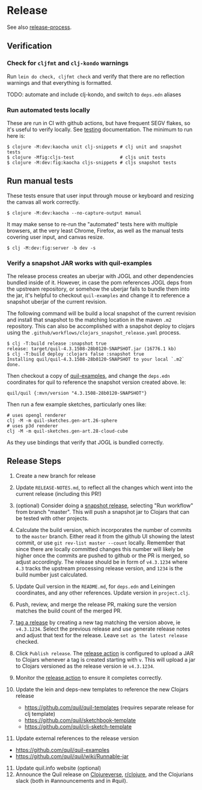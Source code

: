 # Release

See also [release-process](https://github.com/quil/quil/wiki/Dev-notes#release-process).

## Verification

### Check for `cljfmt` and `clj-kondo` warnings

Run `lein do check, cljfmt check` and verify that there are no reflection warnings and that everything is formatted.

TODO: automate and include clj-kondo, and switch to `deps.edn` aliases

### Run automated tests locally

These are run in CI with github actions, but have frequent SEGV flakes, so it's useful to verify locally. See [testing](docs/testing.md) documentation. The minimum to run here is:

```
$ clojure -M:dev:kaocha unit clj-snippets # clj unit and snapshot tests
$ clojure -Mfig:cljs-test                 # cljs unit tests
$ clojure -M:dev:fig:kaocha cljs-snippets # cljs snapshot tests
```

## Run manual tests

These tests ensure that user input through mouse or keyboard and resizing the canvas all work correctly.

```
$ clojure -M:dev:kaocha --no-capture-output manual
```

It may make sense to re-run the "automated" tests here with multiple browsers, at the very least Chrome, Firefox, as well as the manual tests covering user input, and canvas resize.

```
$ clj -M:dev:fig:server -b dev -s
```

### Verify a snapshot JAR works with quil-examples

The release process creates an uberjar with JOGL and other dependencies bundled inside of it. However, in case the pom references JOGL deps from the upstream repository, or somehow the uberjar fails to bundle them into the jar, it's helpful to checkout `quil-examples` and change it to reference a snapshot uberjar of the current revision.

The following command will be build a local snapshot of the current revision and install that snapshot to the matching location in the maven `.m2` repository. This can also be accomplished with a snapshot deploy to clojars using the `.github/workflows/clojars_snapshot_release.yaml` process.

```
$ clj -T:build release :snapshot true
release: target/quil-4.3.1508-28b0120-SNAPSHOT.jar (16776.1 kb)
$ clj -T:build deploy :clojars false :snapshot true
Installing quil/quil-4.3.1508-28b0120-SNAPSHOT to your local `.m2`
done.
```

Then checkout a copy of [quil-examples](https://github.com/quil/quil-examples), and change the `deps.edn` coordinates for quil to reference the snapshot version created above. Ie:

```
quil/quil {:mvn/version "4.3.1508-28b0120-SNAPSHOT"}
```

Then run a few example sketches, particularly ones like:

```
# uses opengl renderer
clj -M -m quil-sketches.gen-art.26-sphere
# uses p3d renderer
clj -M -m quil-sketches.gen-art.28-cloud-cube
```

As they use bindings that verify that JOGL is bundled correctly.

## Release Steps

1. Create a new branch for release
1. Update `RELEASE-NOTES.md`, to reflect all the changes which went into the current release (including this PR!)
2. (optional) Consider doing a [snapshot release](https://github.com/quil/quil/actions/workflows/clojars_snapshot_release.yaml), selecting "Run workflow" from branch "master". This will push a snapshot jar to Clojars that can be tested with other projects.
3. Calculate the build version, which incorporates the number of commits to the `master` branch. Either read it from the github UI showing the latest commit, or use `git rev-list master --count` locally. Remember that since there are locally committed changes this number will likely be higher once the commits are pushed to github or the PR is merged, so adjust accordingly. The release should be in form of `v4.3.1234` where `4.3` tracks the upstream processing release version, and `1234` is the build number just calculated.
4. Update Quil version in the `README.md`, for `deps.edn` and Leiningen coordinates, and any other references. Update version in `project.clj`.
5. Push, review, and merge the release PR, making sure the version matches the build count of the merged PR.
6. [tag a release](https://github.com/quil/quil/releases/new) by creating a new tag matching the version above, ie `v4.3.1234`. Select the previous release and use generate release notes and adjust that text for the release. Leave `set as the latest release` checked.
7. Click `Publish release`. The [release action](https://github.com/quil/quil/actions/workflows/clojars_release.yaml) is configured to upload a JAR to Clojars whenever a tag is created starting with `v`. This will upload a jar to Clojars versioned as the release version ie `v4.3.1234`.
8. Monitor the [release action](https://github.com/quil/quil/actions/workflows/clojars_release.yaml) to ensure it completes correctly.
9. Update the lein and deps-new templates to reference the new Clojars release

   * https://github.com/quil/quil-templates (requires separate release for clj template)
   * https://github.com/quil/sketchbook-template
   * https://github.com/quil/clj-sketch-template

10. Update external references to the release version

   * https://github.com/quil/quil-examples
   * https://github.com/quil/quil/wiki/Runnable-jar

11. Update quil.info website (optional)
12. Announce the Quil release on [Clojureverse](https://clojureverse.org/), [r/clojure](https://www.reddit.com/r/Clojure/), and the Clojurians slack (both in #announcements and in #quil).

